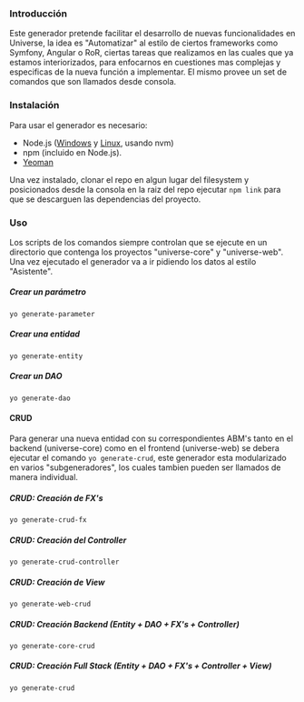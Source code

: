 ### Introducción
Este generador pretende facilitar el desarrollo de nuevas funcionalidades en Universe, la idea es "Automatizar" al estilo de ciertos 
frameworks como Symfony, Angular o RoR, ciertas tareas que realizamos en las cuales que ya estamos interiorizados, para enfocarnos 
en cuestiones mas complejas y especificas de la nueva función a implementar. 
El mismo provee un set de comandos que son llamados desde consola.

### Instalación

Para usar el generador es necesario:
- Node.js ([Windows](https://nodejs.org) y [Linux](https://github.com/creationix/nvm), usando nvm)
- npm (incluido en Node.js).
- [Yeoman](http://yeoman.io)

Una vez instalado, clonar el repo en algun lugar del filesystem y posicionados desde la consola en la raiz del repo 
ejecutar `npm link` para que se descarguen las dependencias del proyecto.

### Uso
Los scripts de los comandos siempre controlan que se ejecute en un directorio que contenga los proyectos "universe-core" y "universe-web".
Una vez ejecutado el generador va a ir pidiendo los datos al estilo "Asistente".

##### Crear un parámetro
```shell
yo generate-parameter
```

##### Crear una entidad
```shell
yo generate-entity
```

##### Crear un DAO
```shell
yo generate-dao
```

#### CRUD
Para generar una nueva entidad con su correspondientes ABM's tanto en el backend (universe-core) como en el frontend (universe-web)
se debera ejecutar el comando `yo generate-crud`, este generador esta modularizado en varios "subgeneradores", los cuales tambien 
pueden ser llamados de manera individual.

##### CRUD: Creación de FX's
```shell
yo generate-crud-fx
```

##### CRUD: Creación del Controller
```shell
yo generate-crud-controller
```

##### CRUD: Creación de View
```shell
yo generate-web-crud
```

##### CRUD: Creación Backend (Entity + DAO + FX's + Controller)
```shell
yo generate-core-crud
```

##### CRUD: Creación Full Stack (Entity + DAO + FX's + Controller + View)
```shell
yo generate-crud
```
